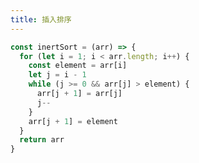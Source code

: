 ```yaml
---
title: 插入排序
---
```


```js
const inertSort = (arr) => {
  for (let i = 1; i < arr.length; i++) {
    const element = arr[i]
    let j = i - 1
    while (j >= 0 && arr[j] > element) {
      arr[j + 1] = arr[j]
      j--
    }
    arr[j + 1] = element
  }
  return arr
}
```

<Demo src="./insertSort.tsx" />
